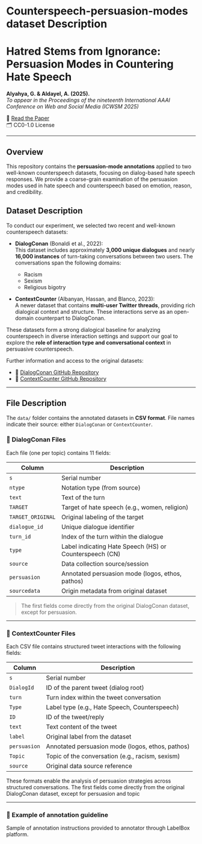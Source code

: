 # Counterspeech-persuasion-modes dataset Description
# Hatred Stems from Ignorance: Persuasion Modes in Countering Hate Speech

**Alyahya, G. & Aldayel, A. (2025).**  
*To appear in the Proceedings of the nineteenth International AAAI Conference on Web and Social Media (ICWSM 2025)*

📄 [Read the Paper](https://arxiv.org/abs/2403.15449)  
🗂️ CC0-1.0 License  

---

## Overview

This repository contains the **persuasion-mode annotations** applied to two well-known counterspeech datasets, focusing on dialog-based hate speech responses. We provide a coarse-grain examination of the persuasion modes used in hate speech and counterspeech based on emotion, reason, and credibility.



## Dataset Description

To conduct our experiment, we selected two recent and well-known counterspeech datasets:

- **DialogConan** (Bonaldi et al., 2022):  
  This dataset includes approximately **3,000 unique dialogues** and nearly **16,000 instances** of turn-taking conversations between two users. The conversations span the following domains:
  - Racism  
  - Sexism  
  - Religious bigotry

- **ContextCounter** (Albanyan, Hassan, and Blanco, 2023):  
  A newer dataset that contains **multi-user Twitter threads**, providing rich dialogical context and structure. These interactions serve as an open-domain counterpart to DialogConan.

These datasets form a strong dialogical baseline for analyzing counterspeech in diverse interaction settings and support our goal to explore the **role of interaction type and conversational context** in persuasive counterspeech.

Further information and access to the original datasets:
- 🔗 [DialogConan GitHub Repository](https://github.com/marcoguerini/CONAN)
- 🔗 [ContextCounter GitHub Repository](https://github.com/albanyan/counterhate_reply)

---

## File Description

The `data/` folder contains the annotated datasets in **CSV format**. File names indicate their source: either `DialogConan` or `ContextCounter`.

### 📂 DialogConan Files
Each file (one per topic) contains 11 fields:

| Column | Description |
|--------|-------------|
| `s` | Serial number |
| `ntype` | Notation type (from source) |
| `text` | Text of the turn |
| `TARGET` | Target of hate speech (e.g., women, religion) |
| `TARGET_ORIGINAL` | Original labeling of the target |
| `dialogue_id` | Unique dialogue identifier |
| `turn_id` | Index of the turn within the dialogue |
| `type` | Label indicating Hate Speech (HS) or Counterspeech (CN) |
| `source` | Data collection source/session |
| `persuasion` | Annotated persuasion mode (logos, ethos, pathos) |
| `sourcedata` | Origin metadata from original dataset |

> The first fields come directly from the original DialogConan dataset, except for persuasion.

---

### 📂 ContextCounter Files
Each CSV file contains structured tweet interactions with the following fields:

| Column | Description |
|--------|-------------|
| `s` | Serial number |
| `DialogId` | ID of the parent tweet (dialog root) |
| `turn` | Turn index within the tweet conversation |
| `Type` | Label type (e.g., Hate Speech, Counterspeech) |
| `ID` | ID of the tweet/reply |
| `text` | Text content of the tweet |
| `label` | Original label from the dataset |
| `persuasion` | Annotated persuasion mode (logos, ethos, pathos) |
| `Topic` | Topic of the conversation (e.g., racism, sexism) |
| `source` | Original data source reference |

These formats enable the analysis of persuasion strategies across structured conversations. The first fields come directly from the original DialogConan dataset, except for persuasion and topic

---
### 📂 Example of annotation guideline
Sample of annotation instructions provided to annotator through LabelBox platform. 
